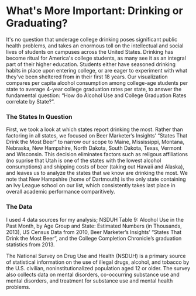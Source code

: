 # What's More Important: Drinking or Graduating?

It's no question that underage college drinking poses significant public health problems, and takes an enormous toll on the intellectual and social lives of students on campuses across the United States. Drinking has become ritual for America's college students, as many see it as an integral part of their higher education. Students either have seasoned drinking habits in place upon entering college, or are eager to experiment with what they've been sheltered from in their first 18 years. Our visualization compares per capita alcohol consumption among college-age students per state to average 4-year college graduation rates per state, to answer the fundamental question: “How do Alcohol Use and College Graduation Rates correlate by State?”.

### The States In Question

First, we took a look at which states report drinking the most. Rather than factoring in all states, we focused on Beer Marketer’s Insights’ “States That Drink the Most Beer” to narrow our scope to Maine, Mississippi, Montana, Nebraska, New Hampshire, North Dakota, South Dakota, Texas, Vermont and Wisconsin. This decision eliminates factors such as religous affiliations (no suprise that Utah is one of the states with the lowest alcohol consumptions) and shipping costs of beer (taking out Hawaii and Alaska), and leaves us to analyze the states that we know are drinking the most. We note that New Hampshire (home of Dartmouth) is the only state containing an Ivy League school on our list, which consistently takes last place in overall academic performance comparitively.

### The Data

I used 4 data sources for my analysis; NSDUH Table 9: Alcohol Use in the Past Month, by Age Group and State: Estimated Numbers (in Thousands, 2013), US Census Data from 2010, Beer Marketer’s Insights’ “States That Drink the Most Beer”, and the College Completion Chronicle’s graduation statistics from 2013.

The National Survey on Drug Use and Health (NSDUH) is a primary source of statistical information on the use of illegal drugs, alcohol, and tobacco by the U.S. civilian, noninstitutionalized population aged 12 or older. The survey also collects data on mental disorders, co-occurring substance use and mental disorders, and treatment for substance use and mental health problems.
